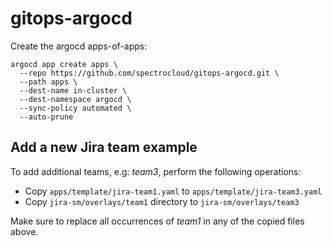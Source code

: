 # gitops-argocd

Create the argocd apps-of-apps:

```
argocd app create apps \
  --repo https://github.com/spectrocloud/gitops-argocd.git \
  --path apps \
  --dest-name in-cluster \
  --dest-namespace argocd \
  --sync-policy automated \
  --auto-prune
```

## Add a new Jira team example

To add additional teams, e.g: _team3_, perform the following operations:
- Copy `apps/template/jira-team1.yaml` to `apps/template/jira-team3.yaml`
- Copy `jira-sm/overlays/team1` directory to `jira-sm/overlays/team3`

Make sure to replace all occurrences of _team1_ in any of the copied files above.
